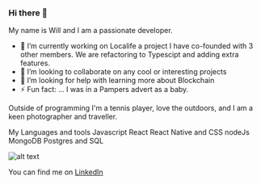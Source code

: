### Hi there 👋


My name is Will and I am a passionate developer. 

- 🔭 I’m currently working on Localife a project I have co-founded with 3 other members. We are refactoring to Typescipt and adding extra features.
- 👯 I’m looking to collaborate on any cool or interesting projects
- 🤔 I’m looking for help with learning more about Blockchain
- ⚡ Fun fact: ... I was in a Pampers advert as a baby. 

Outside of programming I'm a tennis player, love the outdoors, and I am a keen photographer and traveller. 

My Languages and tools
Javascript React React Native and CSS nodeJs MongoDB Postgres and SQL

![alt text](https://thumbs.dreamstime.com/z/programmer-cartoon-character-vector-illustration-super-professional-project-manager-funny-person-yoga-pose-97265997.jpg "Dev Juggling")


You can find me on [LinkedIn](https://www.linkedin.com/in/william-jl-johnson/)

